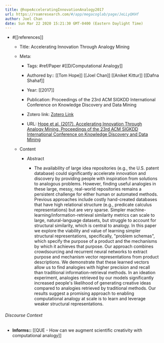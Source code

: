 ```yaml
---
title: @hopeAcceleratingInnovationAnalogy2017
url: https://roamresearch.com/#/app/megacoglab/page/JeLLyQKHf
author: Joel Chan
date: Sun Mar 22 2020 15:21:30 GMT-0400 (Eastern Daylight Time)
---
```


- #[[references]]

    - Title: Accelerating Innovation Through Analogy Mining

    - Meta:

        - Tags: #ref/Paper #[[D/Computational Analogy]]

        - Authored by:: [[Tom Hope]] [[Joel Chan]] [[Aniket Kittur]] [[Dafna Shahaf]]

        - Year: [[2017]]

        - Publication: Proceedings of the 23rd ACM SIGKDD International Conference on Knowledge Discovery and Data Mining

        - Zotero link: [Zotero Link](zotero://select/items/1_KQXL5HG9)

        - URL: [Hope et al. (2017). Accelerating Innovation Through Analogy Mining. Proceedings of the 23rd ACM SIGKDD International Conference on Knowledge Discovery and Data Mining](http://doi.acm.org/10.1145/3097983.3098038)

    - Content

        - Abstract

            - The availability of large idea repositories (e.g., the U.S. patent database) could significantly accelerate innovation and discovery by providing people with inspiration from solutions to analogous problems. However, finding useful analogies in these large, messy, real-world repositories remains a persistent challenge for either human or automated methods. Previous approaches include costly hand-created databases that have high relational structure (e.g., predicate calculus representations) but are very sparse. Simpler machine-learning/information-retrieval similarity metrics can scale to large, natural-language datasets, but struggle to account for structural similarity, which is central to analogy. In this paper we explore the viability and value of learning simpler structural representations, specifically, "problem schemas", which specify the purpose of a product and the mechanisms by which it achieves that purpose. Our approach combines crowdsourcing and recurrent neural networks to extract purpose and mechanism vector representations from product descriptions. We demonstrate that these learned vectors allow us to find analogies with higher precision and recall than traditional information-retrieval methods. In an ideation experiment, analogies retrieved by our models significantly increased people's likelihood of generating creative ideas compared to analogies retrieved by traditional methods. Our results suggest a promising approach to enabling computational analogy at scale is to learn and leverage weaker structural representations.

###### Discourse Context

- **Informs::** [[QUE - How can we augment scientific creativity with computational analogy]]
